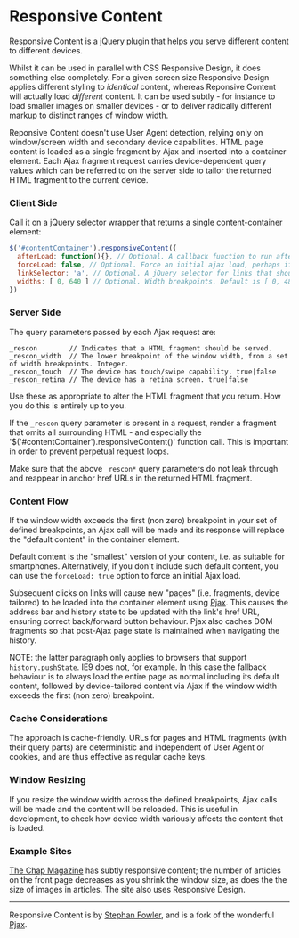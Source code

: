 # Responsive Content

Responsive Content is a jQuery plugin that helps you serve different content to different devices. 

Whilst it can be used in parallel with CSS Responsive Design, it does something else completely. 
For a given screen size Responsive Design applies different styling to _identical_ content, whereas
Reponsive Content will actually load _different_ content. It can be used subtly - for instance to load 
smaller images on smaller devices - or to deliver radically different markup to distinct ranges of window width.  

Reponsive Content doesn't use User Agent detection, relying only on window/screen width 
and secondary device capabilities. HTML page content is loaded as a single fragment by Ajax
and inserted into a container element. Each Ajax fragment request carries device-dependent 
query values which can be referred to on the server side to tailor the returned HTML fragment 
to the current device.

### Client Side

Call it on a jQuery selector wrapper that returns a single content-container element: 

```javascript
$('#contentContainer').responsiveContent({
  afterLoad: function(){}, // Optional. A callback function to run after each ajax load
  forceLoad: false, // Optional. Force an initial ajax load, perhaps if you don't have default content. Default is false
  linkSelector: 'a', // Optional. A jQuery selector for links that should cause ajax loading. Default is 'a'.
  widths: [ 0, 640 ] // Optional. Width breakpoints. Default is [ 0, 481, 768, 1024 ].
})
```

### Server Side

The query parameters passed by each Ajax request are:
```
_rescon        // Indicates that a HTML fragment should be served.
_rescon_width  // The lower breakpoint of the window width, from a set of width breakpoints. Integer. 
_rescon_touch  // The device has touch/swipe capability. true|false
_rescon_retina // The device has a retina screen. true|false
```
Use these as appropriate to alter the HTML fragment that you return. How you do this is entirely up to you. 

If the `_rescon` query parameter is present in a request, render a fragment that
omits all surrounding HTML - and especially the '$('#contentContainer').responsiveContent()' function call. 
This is important in order to prevent perpetual request loops.

Make sure that the above `_rescon*` query parameters do not leak through and reappear in anchor 
href URLs in the returned HTML fragment. 

### Content Flow

If the window width exceeds the 
first (non zero) breakpoint in your set of defined breakpoints, an Ajax call will be made 
and its response will replace the "default content" in the container element. 

Default content is the "smallest" version of your content, i.e. as suitable for smartphones. Alternatively, 
if you don't include such default content, you can use the `forceLoad: true` option to force an initial Ajax load.

Subsequent clicks on links will cause new "pages" (i.e. fragments, device tailored) to be loaded into the 
container element using [Pjax](https://github.com/defunkt/jquery-pjax). This causes the address bar and
history state to be updated with the link's href URL, ensuring correct back/forward button behaviour. Pjax also 
caches DOM fragments so that post-Ajax page state is maintained when navigating the history. 

NOTE: the latter paragraph only applies to browsers that support `history.pushState`. IE9 does not, for example. 
In this case the fallback behaviour is to always load the entire page as normal including its default content, 
followed by device-tailored content via Ajax if the window width exceeds the first (non zero) breakpoint.

### Cache Considerations

The approach is cache-friendly. URLs for pages and HTML fragments (with their query parts) are deterministic 
and independent of User Agent or cookies, and are thus effective as regular cache keys. 

### Window Resizing

If you resize the window width across the defined breakpoints, Ajax calls will be made and the content will 
be reloaded. This is useful in development, to check how device width variously affects the content 
that is loaded. 

### Example Sites

[The Chap Magazine](http://thechapmagazine.co.uk/) has subtly responsive content; the 
number of articles on the front page decreases as you shrink the window size, as does the the size of 
images in articles. The site also uses Responsive Design.

***
Responsive Content is by [Stephan Fowler](http://uk.linkedin.com/in/stephanfowler), and is a fork of 
the wonderful [Pjax](https://github.com/defunkt/jquery-pjax).